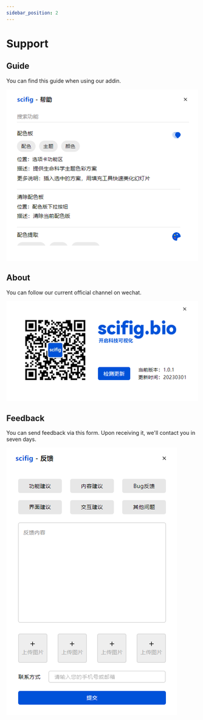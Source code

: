 ```yaml
---
sidebar_position: 2
---
```


# Support

## Guide

You can find this guide when using our addin.

![help](../../../static/img/help.png)

## About

You can follow our current official channel on wechat.

![about](../../../static/img/about.png)

## Feedback

You can send feedback via this form. Upon receiving it, we'll contact you in seven days.

![feedback](../../../static/img/feedback.png)


